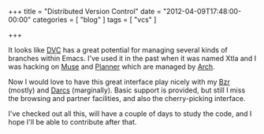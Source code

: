 +++
title = "Distributed Version Control"
date = "2012-04-09T17:48:00-00:00"
categories = [ "blog" ]
tags = [ "vcs" ]

+++


It looks like [DVC](http://www.xsteve.at/prg/emacs_dvc/dvc.html) has a great
potential for managing several kinds of branches within Emacs.  I've used it in
the past when it was named Xtla and I was hacking on
[Muse](http://www.emacswiki.org/cgi-bin/wiki/EmacsMuse) and
[Planner](http://www.emacswiki.org/cgi-bin/wiki/PlannerMode) which are managed
by [Arch](http://www.gnu.org/software/gnu-arch/).

Now I would love to have this great interface play nicely with my
[Bzr](http://bazaar-vcs.org/) (mostly) and [Darcs](http://www.darcs.net/)
(marginally). Basic support is provided, but still I miss the browsing and
partner facilities, and also the cherry-picking interface.

I've checked out all this, will have a couple of days to study the code, and
I hope I'll be able to contribute after that.
